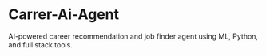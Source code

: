 # Carrer-Ai-Agent
AI-powered career recommendation and job finder agent using ML, Python, and full stack tools.
